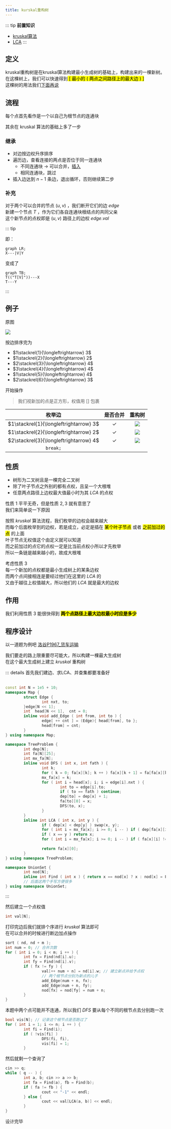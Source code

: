 ```yaml
---
title: kurskal重构树
---
```


::: tip
**前置知识**
- [kruskal算法](http://localhost:8080/blogs/algorithm/graph/kruskal.html)
- [LCA](https://algorithm.therehello.top/graph/lca/)
:::

## 定义

kruskal重构树是在kruskal算法构建最小生成树的基础上，构建出来的一棵新树。  
在这棵树上，我们可以快速得到<mark> $[$ 最小的 $($ 两点之间路径上的最大边 $)$ $]$</mark>  
这棵树的用法我们[下面再说](#作用)  
  
## 流程  

每个点首先看作是一个以自己为根节点的连通块   
  
其余在 kruskal 算法的基础上多了一步  

### 继承

- 对边按边权升序排序
- 遍历边，查看连接的两点是否位于同一连通块
  - 不同连通块 $\rightarrow$ 可以合并<Badge type="tip" text="最小生成树可以建边" vertical="top" />，[插入](#补充)
  - 相同连通块，跳过
- 插入边达到 $n-1$ 条边，退出循环，否则继续第二步

### 补充

对于两个可以合并的节点 $(u,v)$ ，我们断开它们的边 $edge$  
新建一个节点 $T$ ，作为它们各自连通块根结点的共同父亲  
这个新节点的点权即是 $(u,v)$ 路径上的边权 $edge.val$  

::: tip  

即：  

```mermaid
graph LR;
X---|V|Y
```

变成了  

```mermaid
graph TB;
T(("T[V]"))---X
T---Y
```
:::

## 例子

原图

<img src="https://img-blog.csdnimg.cn/2ea5cda97a4c4142af608697dae6c5b5.png">

按边排序完为  

- $1\stackrel{1}{\longleftrightarrow} 3$
- $1\stackrel{2}{\longleftrightarrow} 2$
- $2\stackrel{3}{\longleftrightarrow} 4$
- $3\stackrel{4}{\longleftrightarrow} 4$ 
- $1\stackrel{5}{\longleftrightarrow} 4$ 
- $2\stackrel{6}{\longleftrightarrow} 3$  
  
开始操作  
>我们视新加的点是正方形，权值用 $[]$ 包裹

|枚举边|是否合并|重构树|
|:-:|:-:|:-:|
|$1\stackrel{1}{\longleftrightarrow} 3$|$\checkmark$|<img src="https://img-blog.csdnimg.cn/d3fda4edda1948bd892120732186ee0c.png">|
|$1\stackrel{2}{\longleftrightarrow} 2$|$\checkmark$|<img src="https://img-blog.csdnimg.cn/c8a472172bcb4a6aa1b97305ca28d2de.png">|
|$2\stackrel{3}{\longleftrightarrow} 4$|$\checkmark$|<img src="https://img-blog.csdnimg.cn/424f6f91e4f5440c84a900a91928254d.png">|
|`break;`|

## 性质

- 树形为二叉树且是一棵完全二叉树<Badge type="tip" text="性质1" vertical="top" />
- 除了叶子节点之外别的都有点权，且呈一个大根堆<Badge type="tip" text="性质2" vertical="top" />
- 任意两点路径上边权最大值最小时为其 $LCA$ 的点权<Badge type="tip" text="性质3" vertical="top" />

性质 $1$ 平平无奇，但是性质 $2,3$ 就有意思了  
我们来简单说一下原因  
  
按照 $kruskal$ 算法流程，我们枚举的边权会越来越大  
而每个后面枚举到的边权，若是成立，必定是插在 <mark>某个叶子节点</mark> 或者 <mark>之前加过的点</mark> 的上面  
叶子节点无权值这个由定义就可以知道  
而之前加过的点它的点权一定是比当前点权小所以才先枚举  
所以一条链是越来越小的，故成大根堆  
  
考虑性质 $3$  
每一个新加的点权都是最小生成树上的某条边权  
而两个点间接相连是要经过他们在这里的 $LCA$ 的  
又由于越往上权值越大，所以他们的 $LCA$ 就是最大的边权  

## 作用  

我们利用性质 $3$ 能很快得到 <b><mark>两个点路径上最大边权最小时应是多少</mark></b>

## 程序设计

以一道题为例吧 [洛谷P1967_货车运输](https://www.luogu.com.cn/problem/P1967)    
  
我们要走的路上限重要尽可能大，所以构建一棵最大生成树  
在这个最大生成树上建立 $kruskal$ 重构树  

::: details 首先我们建边、求LCA、并查集都要准备好  
<br>  

```cpp
const int N = 1e5 + 10;
namespace Map {
        struct Edge {
                int nxt, to;
        }edge[N << 1];
        int  head[N << 1],  cnt = 0;
        inline void add_Edge ( int from, int to ) {
                edge[ ++ cnt ] = (Edge){ head[from], to };
                head[from] = cnt;
        }
} using namespace Map;

namespace TreeProblem {
        int dep[N];
        int fa[N][25];
        int mx_fa[N];
        inline void DFS ( int x, int fath ) {
                int k;
                for ( k = 0; fa[x][k]; k ++ ) fa[x][k + 1] = fa[fa[x][k]][k];
                mx_fa[x] = k;
                for ( int i = head[x]; i; i = edge[i].nxt ) {
                        int to = edge[i].to;
                        if ( to == fath ) continue;
                        dep[to] = dep[x] + 1;
                        fa[to][0] = x;
                        DFS(to, x);
                }
        }
        inline int LCA ( int x, int y ) {
                if ( dep[x] < dep[y] ) swap(x, y);
                for ( int i = mx_fa[x]; i >= 0; i -- ) if ( dep[fa[x][i]] >= dep[y] ) x = fa[x][i];
                if ( x == y ) return x;
                for ( int i = mx_fa[x]; i >= 0; i -- ) if ( fa[x][i] != fa[y][i] ) x = fa[x][i],
                                                                                   y = fa[y][i];
                return fa[x][0];
        }
} using namespace TreeProblem;

namespace UnionSet {
        int nod[N];
        inline int Find ( int x ) { return x == nod[x] ? x : nod[x] = Find(nod[x]); }
        // 后面这两个手写方便很多
} using namespace UnionSet;
```
:::

然后建立一个点权值  

```cpp
int val[N];
```

打印完边后我们就排个序进行 $kruskal$ 算法即可   
在可以合并的时候进行断边加点操作

```cpp
sort ( nd, nd + m );
int num = 0; // 合并次数
for ( int i = 0; i < m; i ++ ) {
        int fx = Find(nd[i].u);
        int fy = Find(nd[i].v);
        if ( fx != fy ) {
                val[++ num + n] = nd[i].w; // 建立新点并给予点权
                // 两个根节点分别为新点的儿子
                add_Edge(num + n, fx);     
                add_Edge(num + n, fy);
                nod[fx] = nod[fy] = num + n;
        }
}
```

本题中两个点可能并不连通，所以我们 $DFS$ 要从每个不同的根节点去分别跑一次  

```cpp
bool vis[N]; // 记录这个根节点是否跑过了
for ( int i = 1; i <= n; i ++ ) {
        int fi = Find(i);
        if ( !vis[fi] ) 
                DFS(fi, fi),
                vis[fi] = 1;
        }
```

然后就剩一个查询了  

```cpp
cin >> q;
while ( q -- ) {
        int a, b; cin >> a >> b;
        int fa = Find(a), fb = Find(b);
        if ( fa != fb ) {
                cout << "-1" << endl;
        } else {
                cout << val[LCA(a, b)] << endl;
        }
}
```

设计完毕